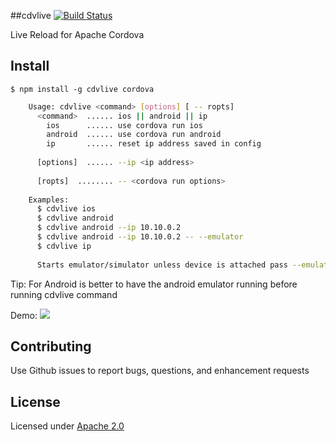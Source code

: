 ##cdvlive [![Build Status](https://travis-ci.org/csantanapr/cdvlive.svg?branch=master)](https://travis-ci.org/csantanapr/cdvlive)

Live Reload for Apache Cordova

## Install

    $ npm install -g cdvlive cordova


```bash    
    Usage: cdvlive <command> [options] [ -- ropts]
      <command>  ...... ios || android || ip
        ios      ...... use cordova run ios
        android  ...... use cordova run android
        ip       ...... reset ip address saved in config  
        
      [options]  ...... --ip <ip address>
      
      [ropts]  ........ -- <cordova run options>
      
    Examples:
      $ cdvlive ios
      $ cdvlive android
      $ cdvlive android --ip 10.10.0.2
      $ cdvlive android --ip 10.10.0.2 -- --emulator
      $ cdvlive ip
    
      Starts emulator/simulator unless device is attached pass --emulator to force


```
Tip: For Android is better to have the android emulator running before running cdvlive command
 
 Demo:
 ![](cdvlive.gif)
 
## Contributing
Use Github issues to report bugs, questions, and enhancement requests

## License
Licensed under [Apache 2.0](LICENSE-Apache-2.0)
 
